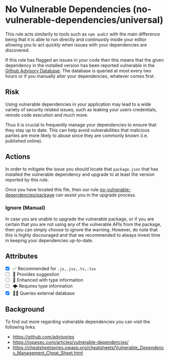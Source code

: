 # No Vulnerable Dependencies (no-vulnerable-dependencies/universal)

This rule acts similarily to tools such as `npm audit` with the main difference being that it is able to run directly and continuosly inside your editor allowing you to act quickly when issues with your dependencies are discovered.

If this rule has flagged an issues in your code then this means that the given dependency in the installed version has been reported vulnerable in the [Github Advisory Database](https://github.com/advisories). The database is queried at most every two hours or if you manually alter your dependencies, whatever comes first.

## Risk

Using vulnerable dependencies in your application may lead to a wide variety of security related issues, such as leaking your users credentials, remote code execution and much more.

Thus it is crucial to frequently manage your dependencies to ensure that they stay up to date. This can help avoid vulnerabilities that malicious parties are more likely to abuse since they are commonly known (i.e. published online).

## Actions

In order to mitigate the issue you should locate that `package.json` that has installed the vulnerable dependency and upgrade to at least the version reported by this rule.

Once you have located this file, then our rule [no-vulnerable-dependencies/package](https://github.com/lasselupe33/eslint-plugin-security-rules/blob/master/src/rules/no-vulnerable-dependencies/package/_docs.md) can assist you in the upgrade process.

### Ignore (Manual)

In case you are unable to upgrade the vulnerable package, or if you are certain that you are not using any of the vulnerable APIs from the package, then you can simply choose to ignore the warning. However, do note that this is highly discouraged and that we recommended to always invest time in keeping your dependencies up-to-date.

## Attributes

- [X] ✅ Recommended for ```.js,.jsx,.ts,.tsx```
- [ ] 🔧 Provides suggestion
- [ ] 💭 Enhanced with type information
- [ ] 🌩 Requires type information
- [X] 🏃‍♂️ Queries external database

## Background

To find out more regarding vulnerable dependencies you can visit the following links.

- <https://github.com/advisories>
- <https://ropesec.com/articles/vulnerable-dependencies/>
- <https://cheatsheetseries.owasp.org/cheatsheets/Vulnerable_Dependency_Management_Cheat_Sheet.html>
